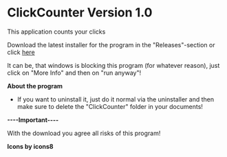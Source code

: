 # ClickCounter Version 1.0
This application counts your clicks

Download the latest installer for the program in the "Releases"-section or click [here](https://github.com/MaxPra/ClickCounter/releases/download/ClickCounterV1.1/ClickCounter_Setup.exe)

It can be, that windows is blocking this program (for whatever reason), just click on "More Info" and then on "run anyway"!

**About the program**
* If you want to uninstall it, just do it normal via the uninstaller and then make sure to delete the "ClickCounter" folder in your documents!


**----Important----**

With the download you agree all risks of this program!


**Icons by icons8**
